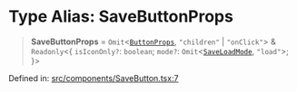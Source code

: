 # Type Alias: SaveButtonProps

> **SaveButtonProps** = `Omit`\<[`ButtonProps`](ButtonProps.md), `"children"` \| `"onClick"`\> & `Readonly`\<\{ `isIconOnly?`: `boolean`; `mode?`: `Omit`\<[`SaveLoadMode`](SaveLoadMode.md), `"load"`\>; \}\>

Defined in: [src/components/SaveButton.tsx:7](https://github.com/laruss/react-text-game/blob/56d052e07c46af6beb5ea69677296eefae694e61/packages/ui/src/components/SaveButton.tsx#L7)
